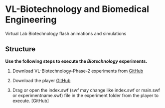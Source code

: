 # VL-Biotechnology and Biomedical Engineering

Virtual Lab Biotechnology flash animations and simulations 

## Structure 

**Use the following steps to execute the **_Biotechnology_** experiments.**

1. Download VL-Biotechnology-Phase-2 experiments from [GitHub](https://github.com/amritamindbrain/VL-Biotechnology-Phase-2)

2. Download the player [GitHub](https://www.adobe.com/support/flashplayer/debug_downloads.html)

3. Drag or open the index.swf (swf may change like index.swf or main.swf or experimentname.swf) file in the experiment folder from the player to execute. [GitHub]
